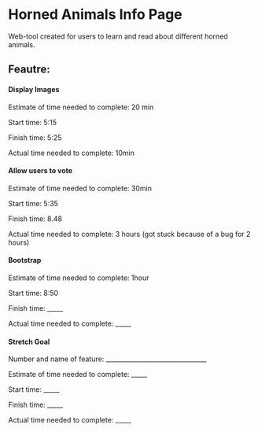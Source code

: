 # Horned Animals Info Page
Web-tool created for users to learn and read about different horned animals. 


## Feautre:
#### Display Images

Estimate of time needed to complete: 20 min

Start time: 5:15

Finish time: 5:25

Actual time needed to complete: 10min
#### Allow users to vote

Estimate of time needed to complete: 30min

Start time: 5:35

Finish time: 8.48

Actual time needed to complete: 3 hours (got stuck because of a bug for 2 hours)
#### Bootstrap

Estimate of time needed to complete: 1hour

Start time: 8:50

Finish time: _____

Actual time needed to complete: _____
#### Stretch Goal
Number and name of feature: ________________________________

Estimate of time needed to complete: _____

Start time: _____

Finish time: _____

Actual time needed to complete: _____